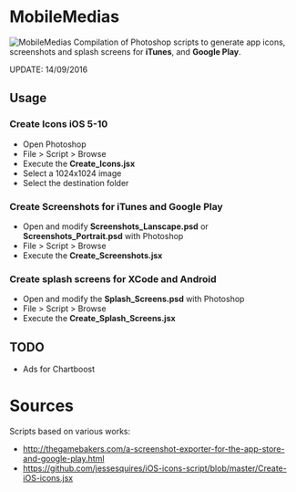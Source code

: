 # MobileMedias

![MobileMedias](https://raw.githubusercontent.com/BenoitFreslon/MobileMedias/master/demo.jpg
)
Compilation of Photoshop scripts to generate app icons, screenshots and splash screens for **iTunes**, and **Google Play**.

UPDATE: 14/09/2016

## Usage

### Create Icons iOS 5-10

* Open Photoshop
* File > Script > Browse
* Execute the **Create_Icons.jsx**
* Select a 1024x1024 image
* Select the destination folder

### Create Screenshots for iTunes and Google Play
* Open and modify **Screenshots_Lanscape.psd** or **Screenshots_Portrait.psd** with Photoshop
* File > Script > Browse
* Execute the **Create_Screenshots.jsx**

### Create splash screens for XCode and Android
* Open and modify the **Splash_Screens.psd** with Photoshop
* File > Script > Browse
* Execute the **Create_Splash_Screens.jsx**

## TODO
* Ads for Chartboost

# Sources

Scripts based on various works:

* http://thegamebakers.com/a-screenshot-exporter-for-the-app-store-and-google-play.html
* https://github.com/jessesquires/iOS-icons-script/blob/master/Create-iOS-icons.jsx
